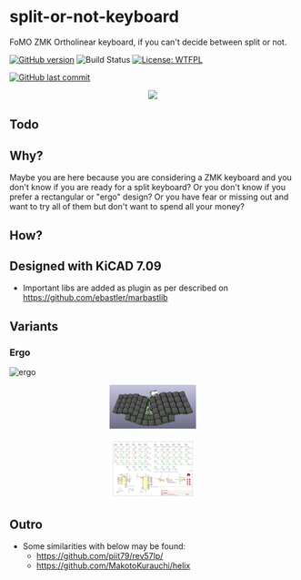 # split-or-not-keyboard
FoMO ZMK Ortholinear keyboard, if you can't decide between split or not.

[![GitHub version](https://img.shields.io/github/v/release/ldab/split-or-not-keyboard?include_prereleases)](https://github.com/ldab/split-or-not-keyboard/releases/latest)
![Build Status](https://github.com/ldab/split-or-not-keyboard/actions/workflows/workflow.yml/badge.svg)
[![License: WTFPL](http://www.wtfpl.net/wp-content/uploads/2012/12/wtfpl-badge-2.png)](https://github.com/ldab/split-or-not-keyboard/blob/master/LICENSE)

[![GitHub last commit](https://img.shields.io/github/last-commit/ldab/split-or-not-keyboard.svg?style=social)](https://github.com/ldab/split-or-not-keyboard)

<p align="center">
  <img src="extras/split-or-not-keyboard.png" width="30%">
</p>

## Todo


## Why?

Maybe you are here because you are considering a ZMK keyboard and you don't know if you are ready for a split keyboard? Or you don't know if you prefer a rectangular or "ergo" design? Or you have fear or missing out and want to try all of them but don't want to spend all your money?

## How?


## Designed with KiCAD 7.09

* Important libs are added as plugin as per described on https://github.com/ebastler/marbastlib

## Variants

### Ergo

![ergo](./ergo)

<p align="center">
  <img src="ergo/3D/ergo56-3D_top30deg.png" width="30%">
</p>

<p align="center">
  <img src="ergo/Schematic/ergo56-schematic.svg" width="30%">
</p>

## Outro

* Some similarities with below may be found:
  * https://github.com/piit79/rev57lp/
  * https://github.com/MakotoKurauchi/helix